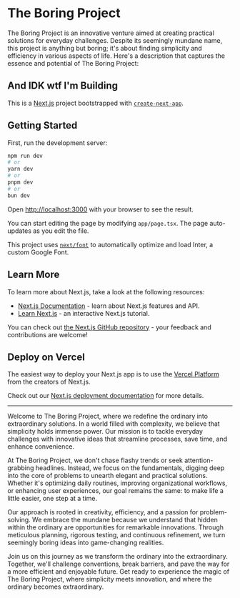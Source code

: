 # The Boring Project

The Boring Project is an innovative venture aimed at creating practical solutions for everyday challenges. Despite its seemingly mundane name, this project is anything but boring; it's about finding simplicity and efficiency in various aspects of life. Here's a description that captures the essence and potential of The Boring Project:

## And IDK wtf I'm Building


This is a [Next.js](https://nextjs.org/) project bootstrapped with [`create-next-app`](https://github.com/vercel/next.js/tree/canary/packages/create-next-app).

## Getting Started

First, run the development server:

```bash
npm run dev
# or
yarn dev
# or
pnpm dev
# or
bun dev
```

Open [http://localhost:3000](http://localhost:3000) with your browser to see the result.

You can start editing the page by modifying `app/page.tsx`. The page auto-updates as you edit the file.

This project uses [`next/font`](https://nextjs.org/docs/basic-features/font-optimization) to automatically optimize and load Inter, a custom Google Font.

## Learn More

To learn more about Next.js, take a look at the following resources:

- [Next.js Documentation](https://nextjs.org/docs) - learn about Next.js features and API.
- [Learn Next.js](https://nextjs.org/learn) - an interactive Next.js tutorial.

You can check out [the Next.js GitHub repository](https://github.com/vercel/next.js/) - your feedback and contributions are welcome!

## Deploy on Vercel

The easiest way to deploy your Next.js app is to use the [Vercel Platform](https://vercel.com/new?utm_medium=default-template&filter=next.js&utm_source=create-next-app&utm_campaign=create-next-app-readme) from the creators of Next.js.

Check out our [Next.js deployment documentation](https://nextjs.org/docs/deployment) for more details.

---
Welcome to The Boring Project, where we redefine the ordinary into extraordinary solutions. In a world filled with complexity, we believe that simplicity holds immense power. Our mission is to tackle everyday challenges with innovative ideas that streamline processes, save time, and enhance convenience.

At The Boring Project, we don't chase flashy trends or seek attention-grabbing headlines. Instead, we focus on the fundamentals, digging deep into the core of problems to unearth elegant and practical solutions. Whether it's optimizing daily routines, improving organizational workflows, or enhancing user experiences, our goal remains the same: to make life a little easier, one step at a time.

Our approach is rooted in creativity, efficiency, and a passion for problem-solving. We embrace the mundane because we understand that hidden within the ordinary are opportunities for remarkable innovations. Through meticulous planning, rigorous testing, and continuous refinement, we turn seemingly boring ideas into game-changing realities.

Join us on this journey as we transform the ordinary into the extraordinary. Together, we'll challenge conventions, break barriers, and pave the way for a more efficient and enjoyable future. Get ready to experience the magic of The Boring Project, where simplicity meets innovation, and where the ordinary becomes extraordinary.